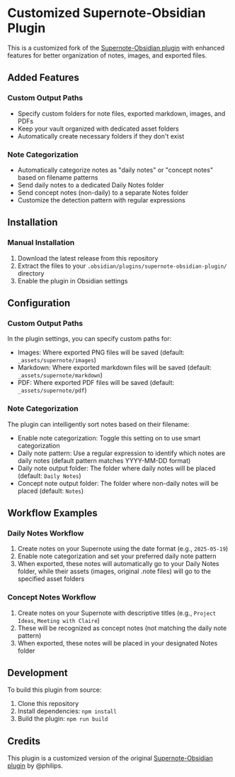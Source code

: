 # Customized Supernote-Obsidian Plugin

This is a customized fork of the [Supernote-Obsidian plugin](https://github.com/philips/supernote-obsidian-plugin) with enhanced features for better organization of notes, images, and exported files.

## Added Features

### Custom Output Paths
- Specify custom folders for note files, exported markdown, images, and PDFs
- Keep your vault organized with dedicated asset folders
- Automatically create necessary folders if they don't exist

### Note Categorization
- Automatically categorize notes as "daily notes" or "concept notes" based on filename patterns
- Send daily notes to a dedicated Daily Notes folder
- Send concept notes (non-daily) to a separate Notes folder
- Customize the detection pattern with regular expressions

## Installation

### Manual Installation
1. Download the latest release from this repository
2. Extract the files to your `.obsidian/plugins/supernote-obsidian-plugin/` directory
3. Enable the plugin in Obsidian settings

## Configuration

### Custom Output Paths
In the plugin settings, you can specify custom paths for:
- Images: Where exported PNG files will be saved (default: `_assets/supernote/images`)
- Markdown: Where exported markdown files will be saved (default: `_assets/supernote/markdown`)
- PDF: Where exported PDF files will be saved (default: `_assets/supernote/pdf`)

### Note Categorization
The plugin can intelligently sort notes based on their filename:
- Enable note categorization: Toggle this setting on to use smart categorization
- Daily note pattern: Use a regular expression to identify which notes are daily notes (default pattern matches YYYY-MM-DD format)
- Daily note output folder: The folder where daily notes will be placed (default: `Daily Notes`)
- Concept note output folder: The folder where non-daily notes will be placed (default: `Notes`)

## Workflow Examples

### Daily Notes Workflow
1. Create notes on your Supernote using the date format (e.g., `2025-05-19`)
2. Enable note categorization and set your preferred daily note pattern
3. When exported, these notes will automatically go to your Daily Notes folder, while their assets (images, original .note files) will go to the specified asset folders

### Concept Notes Workflow
1. Create notes on your Supernote with descriptive titles (e.g., `Project Ideas`, `Meeting with Claire`)
2. These will be recognized as concept notes (not matching the daily note pattern)
3. When exported, these notes will be placed in your designated Notes folder

## Development

To build this plugin from source:
1. Clone this repository
2. Install dependencies: `npm install`
3. Build the plugin: `npm run build`

## Credits

This plugin is a customized version of the original [Supernote-Obsidian plugin](https://github.com/philips/supernote-obsidian-plugin) by @philips.
